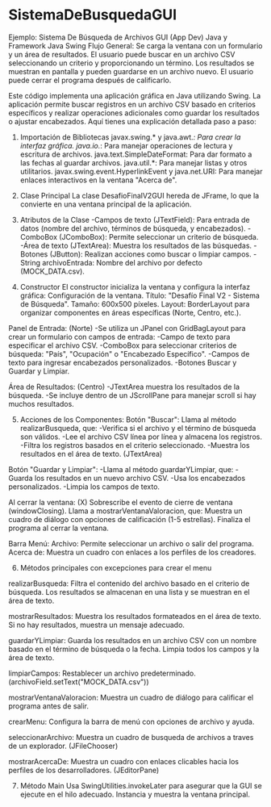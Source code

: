 # SistemaDeBusquedaGUI
Ejemplo: Sistema De Búsqueda de Archivos GUI (App Dev) Java y Framework Java Swing
Flujo General:
Se carga la ventana con un formulario y un área de resultados.
El usuario puede buscar en un archivo CSV seleccionando un criterio y proporcionando un término.
Los resultados se muestran en pantalla y pueden guardarse en un archivo nuevo.
El usuario puede cerrar el programa después de calificarlo.

Este código implementa una aplicación gráfica en Java utilizando Swing. 
La aplicación permite buscar registros en un archivo CSV basado en criterios específicos y realizar operaciones adicionales como guardar los resultados o ajustar encabezados.
Aquí tienes una explicación detallada paso a paso:

1. Importación de Bibliotecas
javax.swing.* y java.awt.*: Para crear la interfaz gráfica.
java.io.*: Para manejar operaciones de lectura y escritura de archivos.
java.text.SimpleDateFormat: Para dar formato a las fechas al guardar archivos.
java.util.*: Para manejar listas y otros utilitarios.
javax.swing.event.HyperlinkEvent y java.net.URI: Para manejar enlaces interactivos en la ventana "Acerca de".

2. Clase Principal 
La clase DesafioFinalV2GUI hereda de JFrame, lo que la convierte en una ventana principal de la aplicación.

3. Atributos de la Clase
-Campos de texto (JTextField): Para entrada de datos (nombre del archivo, términos de búsqueda, y encabezados).
-ComboBox (JComboBox): Permite seleccionar un criterio de búsqueda.
-Área de texto (JTextArea): Muestra los resultados de las búsquedas.
-Botones (JButton): Realizan acciones como buscar o limpiar campos.
-String archivoEntrada: Nombre del archivo por defecto (MOCK_DATA.csv).

4. Constructor
El constructor inicializa la ventana y configura la interfaz gráfica: Configuración de la ventana.
Título: "Desafío Final V2 - Sistema de Búsqueda".
Tamaño: 600x500 píxeles.
Layout: BorderLayout para organizar componentes en áreas específicas (Norte, Centro, etc.).

Panel de Entrada: (Norte)
-Se utiliza un JPanel con GridBagLayout para crear un formulario con campos de entrada:
-Campo de texto para especificar el archivo CSV.
-ComboBox para seleccionar criterios de búsqueda: "País", "Ocupación" o "Encabezado Específico".
-Campos de texto para ingresar encabezados personalizados.
-Botones Buscar y Guardar y Limpiar.

Área de Resultados: (Centro)
-JTextArea muestra los resultados de la búsqueda.
-Se incluye dentro de un JScrollPane para manejar scroll si hay muchos resultados.

5. Acciones de los Componentes:
Botón "Buscar":
Llama al método realizarBusqueda, que:
-Verifica si el archivo y el término de búsqueda son válidos.
-Lee el archivo CSV línea por línea y almacena los registros.
-Filtra los registros basados en el criterio seleccionado.
-Muestra los resultados en el área de texto. (JTextArea)

Botón "Guardar y Limpiar":
-Llama al método guardarYLimpiar, que:
-Guarda los resultados en un nuevo archivo CSV.
-Usa los encabezados personalizados.
-Limpia los campos de texto.

Al cerrar la ventana: (X)
Sobrescribe el evento de cierre de ventana (windowClosing).
Llama a mostrarVentanaValoracion, que:
Muestra un cuadro de diálogo con opciones de calificación (1-5 estrellas).
Finaliza el programa al cerrar la ventana.

Barra Menú:
Archivo: Permite seleccionar un archivo o salir del programa.
Acerca de: Muestra un cuadro con enlaces a los perfiles de los creadores.

6. Métodos principales con excepciones para crear el menu

realizarBusqueda:
Filtra el contenido del archivo basado en el criterio de búsqueda.
Los resultados se almacenan en una lista y se muestran en el área de texto.

mostrarResultados:
Muestra los resultados formateados en el área de texto.
Si no hay resultados, muestra un mensaje adecuado.

guardarYLimpiar:
Guarda los resultados en un archivo CSV con un nombre basado en el término de búsqueda o la fecha.
Limpia todos los campos y la área de texto.

limpiarCampos:
Restablecer un archivo predeterminado. (archivoField.setText("MOCK_DATA.csv"))

mostrarVentanaValoracion:
Muestra un cuadro de diálogo para calificar el programa antes de salir.

crearMenu:
Configura la barra de menú con opciones de archivo y ayuda.

seleccionarArchivo:
Muestra un cuadro de busqueda de archivos a traves de un explorador. (JFileChooser)

mostrarAcercaDe:
Muestra un cuadro con enlaces clicables hacia los perfiles de los desarrolladores. (JEditorPane)

7. Método Main
Usa SwingUtilities.invokeLater para asegurar que la GUI se ejecute en el hilo adecuado.
Instancia y muestra la ventana principal.
